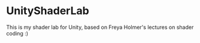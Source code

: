 # UnityShaderLab
This is my shader lab for Unity, based on Freya Holmer's lectures on shader coding :)
